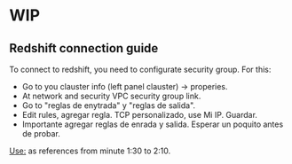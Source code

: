 # WIP

## Redshift connection guide
To connect to redshift, you need to configurate security group. For this:
- Go to you clauster info (left panel clauster) -> properies.
- At network and security VPC security group link.
- Go to "reglas de enytrada" y "reglas de salida".
- Edit rules, agregar regla. TCP personalizado, use Mi IP. Guardar.
- Importante agregar reglas de enrada y salida. Esperar un poquito antes de probar.

[Use:](https://www.youtube.com/watch?v=zE7ptm3mnFQ) as references from minute 1:30 to 2:10.